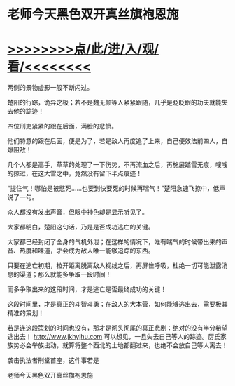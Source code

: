 # 老师今天黑色双开真丝旗袍恩施

# <a href="https://github.com/aihcr/keda/issues/1">>>>>>>>>点/此/进/入/观/看/<<<<<<<<</a>



两侧的景物虚影一般不断闪过。

楚阳的行踪，诡异之极；若不是魏无颜等人紧紧跟随，几乎是眨眨眼的功夫就能失去他的踪迹！

四位刑吏紧紧的跟在后面，满脸的悲愤。

他们特意的跟在后面，便是为了，若是敌人再度追了上来，自己便效法前四人，自爆阻敌！

几个人都是高手，草草的处理了一下伤势，不再流血之后，再施展踏雪无痕，嗖嗖的掠过，在这大雪之中，竟然没有留下半点痕迹！

“提住气！哪怕是被憋死……也要到快要死的时候再喘气！”楚阳急速飞掠中，低声说了一句。

众人都没有发出声音，但眼中神色却是显示听见了。

大家都明白，楚阳这句话，乃是是否成功逃亡的关键。

大家都已经封闭了全身的气机外泄；在这样的情况下，唯有喘气的时候带出来的声音、热度和味道，才会成为敌人唯一能够追踪的东西。

只要在逃亡初期，拉开距离脱离敌人视线之后，再屏住呼吸，杜绝一切可能泄露消息的渠道；那么就能多争取一段时间！

而多争取出来的这段时间，才是逃亡是否最终成功的关键！

这段时间里，才是真正的斗智斗勇；在敌人的大本营，如何能够逃出去，需要极其精准的策划！

若是连这段策划的时间也没有，那才是彻头彻尾的真正悲剧：绝对的没有半分希望逃出去！
http://www.jkhyjhu.com
可以想见，一旦失去自己等人的踪迹。厉氏家族势必会举族出动，就算将整个西北的土地都翻过来，也绝不会放自己等人离去！

袭击执法者刑堂首座，这件事若是


老师今天黑色双开真丝旗袍恩施
